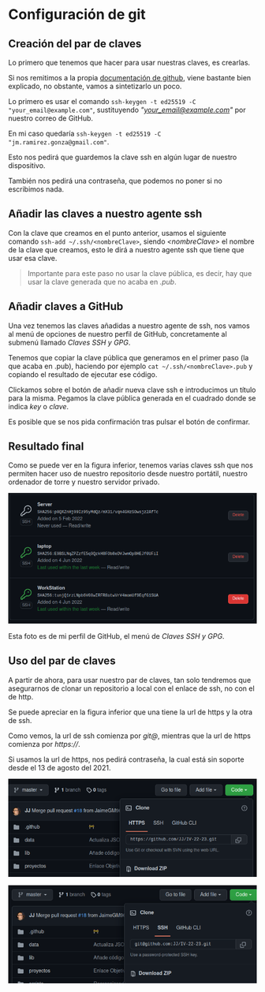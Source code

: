 # Configuración de git


## Creación del par de claves

Lo primero que tenemos que hacer para usar nuestras claves, es crearlas.

Si nos remitimos a la propia [documentación de github](https://docs.github.com/en/authentication/connecting-to-github-with-ssh/generating-a-new-ssh-key-and-adding-it-to-the-ssh-agent), viene bastante bien explicado, no obstante, vamos a sintetizarlo un poco.

Lo primero es usar el comando `ssh-keygen -t ed25519 -C "your_email@example.com"`, sustituyendo *"your_email@example.com"* por nuestro correo de GitHub.

En mi caso quedaría `ssh-keygen -t ed25519 -C "jm.ramirez.gonza@gmail.com"`.

Esto nos pedirá que guardemos la clave ssh en algún lugar de nuestro dispositivo.

También nos pedirá una contraseña, que podemos no poner si no escribimos nada.

## Añadir las claves a nuestro agente ssh

Con la clave que creamos en el punto anterior, usamos el siguiente comando `ssh-add ~/.ssh/<nombreClave>`, siendo *\<nombreClave>* el nombre de la clave que creamos, esto le dirá a nuestro agente ssh que tiene que usar esa clave.

> Importante para este paso no usar la clave pública, es decir, hay que usar la clave generada que no acaba en *.pub*.

## Añadir claves a GitHub

Una vez tenemos las claves añadidas a nuestro agente de ssh, nos vamos al menú de opciones de nuestro perfil de GitHub, concretamente al submenú llamado *Claves SSH y GPG*.

Tenemos que copiar la clave pública que generamos en el primer paso (la que acaba en .pub), haciendo por ejemplo `cat ~/.ssh/<nombreClave>.pub` y copiando el resultado de ejecutar ese código.

Clickamos sobre el botón de añadir nueva clave ssh e introducimos un título para la misma. Pegamos la clave pública generada en el cuadrado donde se indica *key* o *clave*.

Es posible que se nos pida confirmación tras pulsar el botón de confirmar.
## Resultado final

Como se puede ver en la figura inferior, tenemos varias claves ssh que nos permiten hacer uso de nuestro repositorio desde nuestro portátil, nuestro ordenador de torre y nuestro servidor privado.

![SSH Keys](./../imgs/sshKeys.png)

Esta foto es de mi perfil de GitHub, el menú de *Claves SSH y GPG*.

## Uso del par de claves

A partir de ahora, para usar nuestro par de claves, tan solo tendremos que asegurarnos de clonar un repositorio a local con el enlace de ssh, no con el de http.

Se puede apreciar en la figura inferior que una tiene la url de https y la otra de ssh.

Como vemos, la url de ssh comienza por *git@*, mientras que la url de https comienza por *https://*.

Si usamos la url de https, nos pedirá contraseña, la cual está sin soporte desde el 13 de agosto del 2021.

![SSH Keys](./../imgs/http_link.png)

![SSH Keys](./../imgs/ssh_link.png)